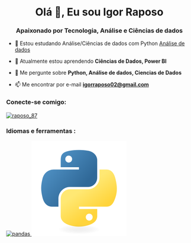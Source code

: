 <h1 align="center">Olá 👋, Eu sou Igor Raposo</h1>
<h3 align="center">Apaixonado por Tecnologia, Análise e Ciências de dados</h3>

- 🔭 Estou estudando Análise/Ciências de dados com Python [Análise de dados](https://github.com/Raposo87/Analise-dados-cancelamento-cartao)

- 🌱 Atualmente estou aprendendo **Ciências de Dados, Power BI**

- 💬 Me pergunte sobre **Python, Análise de dados, Ciencias de Dados**

- 📫 Me encontrar por e-mail **igorraposo02@gmail.com**

<h3 align="left">Conecte-se comigo:</h3>
<p align="left">
<a href="https://instagram.com/raposo_87" target="blank"><img align="center" src="https://raw.githubusercontent.com/rahuldkjain/github-profile-readme-generator/ master/src/images/icons/Social/instagram.svg" alt="raposo_87" height="30" width="40" /></a>
</p>

<h3 align="left">Idiomas e ferramentas :</h3>
<p align="left"> <a href="https://pandas.pydata.org/" target="_blank" rel="noreferrer"> <img src="https://raw .githubusercontent.com/devicons/devicon/2ae2a900d2f041da66e950e4d48052658d850630/icons/pandas/pandas-original.svg" alt="pandas" width="40" height="40"/> </a> <a href="https:/ /www.python.org" target="_blank" rel="noreferrer"> <img src="https://raw.githubusercontent.com/devicons/devicon/master/icons/python/python-original.svg" alt ="python" largura="40" altura="40"/> </a> </p>

<!---


- 👋 Hi, I’m @Raposo87
- 👀 I’m interested in ...
- 🌱 I’m currently learning ...
- 💞️ I’m looking to collaborate on ...
- 📫 How to reach me ...
- 😄 Pronouns: ...
- ⚡ Fun fact: ...


Raposo87/Raposo87 is a ✨ special ✨ repository because its `README.md` (this file) appears on your GitHub profile.
You can click the Preview link to take a look at your changes.
--->
